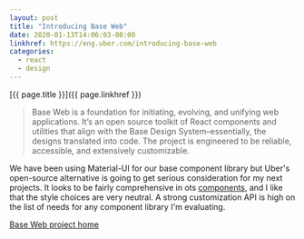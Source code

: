 ```yaml
---
layout: post
title: "Introducing Base Web"
date: 2020-01-13T14:06:03-08:00
linkhref: https://eng.uber.com/introducing-base-web
categories:
  - react
  - design
---
```



[{{ page.title }}]({{ page.linkhref }})

> Base Web is a foundation for initiating, evolving, and unifying web applications. It’s an open source toolkit of React components and utilities that align with the Base Design System–essentially, the designs translated into code. The project is engineered to be reliable, accessible, and extensively customizable.

We have been using Material-UI for our base component library but Uber's open-source alternative is going to get serious consideration for my next projects. It looks to be fairly comprehensive in ots [components](https://baseweb.design/components/), and I like that the style choices are very neutral. A strong customization API is high on the list of needs for any component library I'm evaluating.

[Base Web project home](https://baseweb.design)

